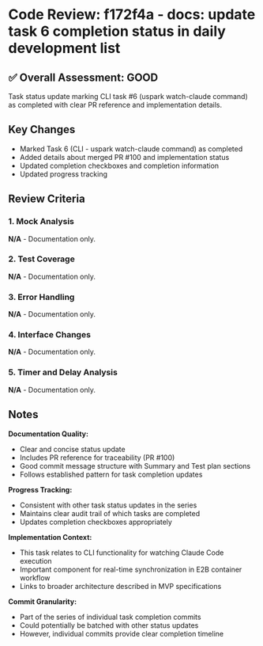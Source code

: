 # Code Review: f172f4a - docs: update task 6 completion status in daily development list

## ✅ Overall Assessment: GOOD

Task status update marking CLI task #6 (uspark watch-claude command) as completed with clear PR reference and implementation details.

## Key Changes

- Marked Task 6 (CLI - uspark watch-claude command) as completed
- Added details about merged PR #100 and implementation status
- Updated completion checkboxes and completion information
- Updated progress tracking

## Review Criteria

### 1. Mock Analysis

**N/A** - Documentation only.

### 2. Test Coverage

**N/A** - Documentation only.

### 3. Error Handling

**N/A** - Documentation only.

### 4. Interface Changes

**N/A** - Documentation only.

### 5. Timer and Delay Analysis

**N/A** - Documentation only.

## Notes

**Documentation Quality:**

- Clear and concise status update
- Includes PR reference for traceability (PR #100)
- Good commit message structure with Summary and Test plan sections
- Follows established pattern for task completion updates

**Progress Tracking:**

- Consistent with other task status updates in the series
- Maintains clear audit trail of which tasks are completed
- Updates completion checkboxes appropriately

**Implementation Context:**

- This task relates to CLI functionality for watching Claude Code execution
- Important component for real-time synchronization in E2B container workflow
- Links to broader architecture described in MVP specifications

**Commit Granularity:**

- Part of the series of individual task completion commits
- Could potentially be batched with other status updates
- However, individual commits provide clear completion timeline
